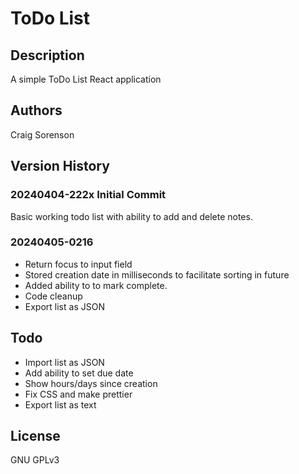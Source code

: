 # ToDo List

## Description
A simple ToDo List React application

## Authors
Craig Sorenson

## Version History
### 20240404-222x Initial Commit
Basic working todo list with ability to add and delete notes.

### 20240405-0216
* Return focus to input field
* Stored creation date in milliseconds to facilitate sorting in future
* Added ability to to mark complete.
* Code cleanup
* Export list as JSON

## Todo
* Import list as JSON
* Add ability to set due date
* Show hours/days since creation
* Fix CSS and make prettier
* Export list as text

## License
GNU GPLv3